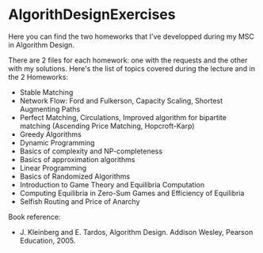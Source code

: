 # AlgorithDesignExercises
Here you can find the two homeworks that I've developped during my MSC in Algorithm Design.

There are 2 files for each homework: one with the requests and the other with my solutions.
Here's the list of topics covered during the lecture and in the 2 Homeworks:

 - Stable Matching 
 - Network Flow: Ford and Fulkerson, Capacity Scaling, Shortest Augmenting Paths
 - Perfect Matching, Circulations, Improved algorithm for bipartite matching (Ascending Price Matching, Hopcroft-Karp)
 - Greedy Algorithms
 - Dynamic Programming
 - Basics of complexity and NP-completeness
 - Basics of approximation algorithms
 - Linear Programming
 - Basics of Randomized Algorithms
 - Introduction to Game Theory and Equilibria Computation
 - Computing Equilibria in Zero-Sum Games and Efficiency of Equilibria
 - Selfish Routing and Price of Anarchy

Book reference:
 - J. Kleinberg and E. Tardos, Algorithm Design. Addison Wesley, Pearson Education, 2005. 
